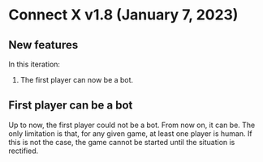 # Connect X v1.8 (January 7, 2023)

## New features

In this iteration:

1. The first player can now be a bot.


## First player can be a bot

Up to now, the first player could not be a bot. From now on,
it can be. The only limitation is that, for any given game,
at least one player is human. If this is not the case, the
game cannot be started until the situation is rectified.
